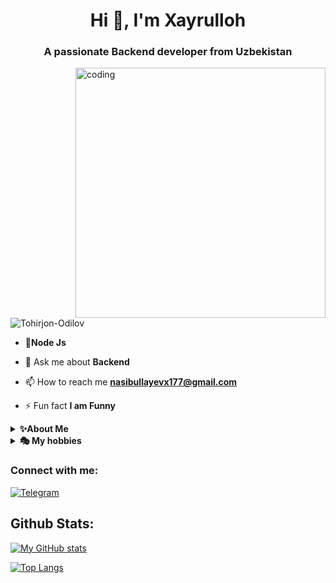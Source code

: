 <h1 align="center">Hi 👋, I'm Xayrulloh</h1>
<h3 align="center">A passionate Backend developer from Uzbekistan</h3>
<img align="right" width="400" src="https://c.tenor.com/2uyENRmiUt0AAAAC/coding.gif" alt="coding" />

<p align="left"> <img src="https://komarev.com/ghpvc/?username=Tohirjon-Odilov&label=Profile%20views&color=0e75b6&style=flat" alt="Tohirjon-Odilov" /> </p>

- 🌱**Node Js**

- 💬 Ask me about **Backend**

- 📫 How to reach me **nasibullayevx177@gmail.com**

- ⚡ Fun fact **I am Funny**
<details>
    <summary><b>✨About Me</b></summary><br/>
    My name is <strong>Tohirjon.</strong> Full name is <strong>Nasibullayev Xayrulloh.</strong> I'm from <strong>Andijan. 20.y.o</strong>
</details>
<details>
    <summary><b>🎭 My hobbies</b></summary><br/>
      <strong>Programming, Tennis, Reading book.</strong>
</details>

<h3 align="left">Connect with me:</h3>
<p align="left">
       

 <a href="https://t.me/nasibullayevv" target="_blank">
       
 ![Telegram](https://img.shields.io/badge/-Telegram-090909?style=for-the-badge&logo=telegram)</a>
    </p>



<!-- ![Anurag's GitHub stats](https://github-readme-stats.vercel.app/api?username=Tohirjon-Odilov&show_icons=true&theme=tokyonight) -->
## **Github Stats:**
[![My GitHub stats](https://github-readme-stats.vercel.app/api?username=Mrdevoloper&hide=contribs,prs&show_icons=true&theme=highcontrast)](https://github.com/Mrdevoloper/github-readme-stats)
  
[![Top Langs](https://github-readme-stats.vercel.app/api/top-langs/?username=Mrdevoloper&layout=compact&theme=highcontrast)](https://github.com/Mrdevoloper/github-readme-stats)

  
<!-- ![snake gif](https://github.com/Tohirjon-Odilov/Tohirjon-Odilov/blob/output/github-contribution-grid-snake.gif) -->
    

